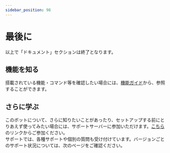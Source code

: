 ```yaml
---
sidebar_position: 98
---
```

# 最後に
以上で「ドキュメント」セクションは終了となります。  

## 機能を知る
  搭載されている機能・コマンド等を確認したい場合には、[機能ガイド](../guide/overview.md)から、参照することができます。

## さらに学ぶ
  このボットについて、さらに知りたいことがあったり、セットアップする前にとりあえず使ってみたい場合には、サポートサーバーに参加いただけます。[こちら](https://discord.gg/7DrAEXBMHe)のリンクからご参加ください。  
  サポートでは、各種サポートや個別の質問も受け付けています。バージョンごとのサポート状況については、次のページをご確認ください。
